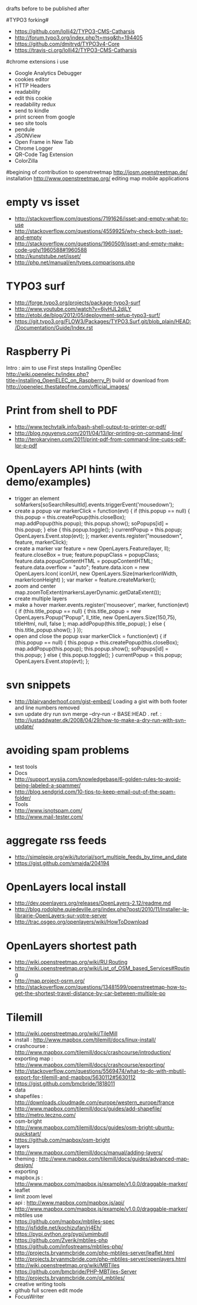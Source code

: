drafts before to be published after

#TYPO3 forking#

* https://github.com/lolli42/TYPO3-CMS-Catharsis
* http://forum.typo3.org/index.php?t=msg&th=194405
* https://github.com/dmitryd/TYPO3v4-Core
* https://travis-ci.org/lolli42/TYPO3-CMS-Catharsis

#chrome extensions i use
* Google Analytics Debugger
* cookies editor
* HTTP Headers
* readability
* edit this cookie
* readability redux
* send to kindle
* print screen from google
* seo site tools
* pendule
* JSONView
* Open Frame in New Tab
* Chrome Logger
* QR-Code Tag Extension
* ColorZilla

#begining of contribution to openstreetmap
http://josm.openstreetmap.de/
installation
http://www.openstreetmap.org/
editing map
mobile applications

# empty vs isset

* http://stackoverflow.com/questions/7191626/isset-and-empty-what-to-use
* http://stackoverflow.com/questions/4559925/why-check-both-isset-and-empty
* http://stackoverflow.com/questions/1960509/isset-and-empty-make-code-ugly/1960588#1960588
* http://kunststube.net/isset/
* http://php.net/manual/en/types.comparisons.php

# TYPO3 surf
* http://forge.typo3.org/projects/package-typo3-surf
* http://www.youtube.com/watch?v=6jvHJL2djLY
* http://etobi.de/blog/2012/05/deployment-setup-typo3-surf/
* https://git.typo3.org/FLOW3/Packages/TYPO3.Surf.git/blob_plain/HEAD:/Documentation/Guide/Index.rst
 
# Raspberry Pi
Intro : aim to use
First steps
Installing OpenElec
  http://wiki.openelec.tv/index.php?title=Installing_OpenELEC_on_Raspberry_Pi
  build or download from http://openelec.thestateofme.com/official_images/

# Print from shell to PDF

* http://www.techytalk.info/bash-shell-output-to-printer-or-pdf/
* http://blog.nguyenvq.com/2011/04/13/lpr-printing-on-command-line/
* http://terokarvinen.com/2011/print-pdf-from-command-line-cups-pdf-lpr-p-pdf

# OpenLayers API hints (with demo/examples)
* trigger an element
    soMarkers[soSearchResultId].events.triggerEvent('mousedown');
* create a popup
    var markerClick = function(evt) {
 				if (this.popup == null) {
						this.popup = this.createPopup(this.closeBox);
						map.addPopup(this.popup);
						this.popup.show();
						soPopups[id] = this.popup;
					} else {
						this.popup.toggle();
					}
					currentPopup = this.popup;
					OpenLayers.Event.stop(evt);
				};
 			marker.events.register("mousedown", feature, markerClick);
* create a marker
    var feature = new OpenLayers.Feature(layer, ll);
 			feature.closeBox = true;
				feature.popupClass = popupClass;
				feature.data.popupContentHTML = popupContentHTML;
				feature.data.overflow = "auto";
				feature.data.icon = new OpenLayers.Icon(
					iconUrl,
					new OpenLayers.Size(markerIconWidth, markerIconHeight)
				);
				var marker = feature.createMarker();
* zoom and center
    map.zoomToExtent(markersLayerDynamic.getDataExtent());
* create multiple layers
* make a hover
    marker.events.register('mouseover', marker, function(evt) {
 				if (this.title_popup == null) {
						this.title_popup = new OpenLayers.Popup("Popup",
							ll_title,
							new OpenLayers.Size(150,75),
							titleHtml,
							null,
							false
						);
						map.addPopup(this.title_popup);
					} else {
						this.title_popup.show();
					}
				});
* open and close the popup
    svar markerClick = function(evt) {
 				if (this.popup == null) {
						this.popup = this.createPopup(this.closeBox);
						map.addPopup(this.popup);
						this.popup.show();
						soPopups[id] = this.popup;
					} else {
						this.popup.toggle();
					}
					currentPopup = this.popup;
					OpenLayers.Event.stop(evt);
				};


# svn snippets

* http://blairvanderhoof.com/gist-embed/
	Loading a gist with both footer and line numbers removed
* svn update dry run
	svn merge –dry-run -r BASE:HEAD .
	ref. : http://justaddwater.dk/2008/04/29/how-to-make-a-dry-run-with-svn-update/


# avoiding spam problems

* test tools
 * Docs
  * http://support.wysija.com/knowledgebase/6-golden-rules-to-avoid-being-labeled-a-spammer/
  * http://blog.sendgrid.com/10-tips-to-keep-email-out-of-the-spam-folder/
 * Tools 
  * http://www.isnotspam.com/ 
  * http://www.mail-tester.com/

# aggregate rss feeds
 * http://simplepie.org/wiki/tutorial/sort_multiple_feeds_by_time_and_date
 * https://gist.github.com/smajda/204194

# OpenLayers local install
 * http://dev.openlayers.org/releases/OpenLayers-2.12/readme.md
 * http://blog.rodolphe.quiedeville.org/index.php?post/2010/11/Installer-la-librairie-OpenLayers-sur-votre-server
 * http://trac.osgeo.org/openlayers/wiki/HowToDownload

# OpenLayers shortest path
 * http://wiki.openstreetmap.org/wiki/RU:Routing
 * http://wiki.openstreetmap.org/wiki/List_of_OSM_based_Services#Routing
 * http://map.project-osrm.org/
 * http://stackoverflow.com/questions/13481599/openstreetmap-how-to-get-the-shortest-travel-distance-by-car-between-multiple-po
 
# Tilemill
 * http://wiki.openstreetmap.org/wiki/TileMill
 * install : http://www.mapbox.com/tilemill/docs/linux-install/
 * crashcourse : http://www.mapbox.com/tilemill/docs/crashcourse/introduction/
 * exporting map : http://www.mapbox.com/tilemill/docs/crashcourse/exporting/
  * http://stackoverflow.com/questions/5569474/what-to-do-with-mbutil-export-for-tilemill-and-mapbox/5630112#5630112
  * https://gist.github.com/bmcbride/1818011
 * data
  * shapefiles : http://downloads.cloudmade.com/europe/western_europe/france
   * http://www.mapbox.com/tilemill/docs/guides/add-shapefile/
  * http://metro.teczno.com/ 
 * osm-bright
  * http://www.mapbox.com/tilemill/docs/guides/osm-bright-ubuntu-quickstart/
   * https://github.com/mapbox/osm-bright
 * layers
  * http://www.mapbox.com/tilemill/docs/manual/adding-layers/ 
  * theming : http://www.mapbox.com/tilemill/docs/guides/advanced-map-design/
 * exporting
 * mapbox.js : http://www.mapbox.com/mapbox.js/example/v1.0.0/draggable-marker/
 * leaflet
  * limit zoom level
  * api : http://www.mapbox.com/mapbox.js/api/
   * http://www.mapbox.com/mapbox.js/example/v1.0.0/draggable-marker/
 * mbtiles use
  * https://github.com/mapbox/mbtiles-spec
  * http://jsfiddle.net/kochizufan/rj4Eh/
  * https://pypi.python.org/pypi/umimbutil
  * https://github.com/Zverik/mbtiles-php
  * https://github.com/infostreams/mbtiles-php/
   * http://projects.bryanmcbride.com/php-mbtiles-server/leaflet.html
   * http://projects.bryanmcbride.com/php-mbtiles-server/openlayers.html
  * http://wiki.openstreetmap.org/wiki/MBTiles
  * https://github.com/bmcbride/PHP-MBTiles-Server
  * http://projects.bryanmcbride.com/ol_mbtiles/  
* creative writing tools
 * github full screen edit mode
 * FocusWriter

